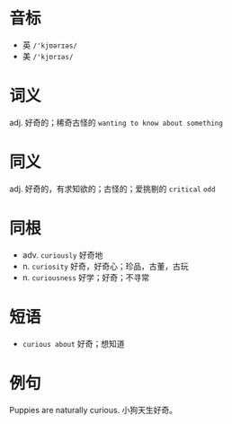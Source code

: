 # 音标

- 英 `/'kjʊərɪəs/`
- 美 `/'kjʊrɪəs/`

# 词义

adj. 好奇的；稀奇古怪的
`wanting to know about something`

# 同义

adj. 好奇的，有求知欲的；古怪的；爱挑剔的
`critical` `odd`

# 同根

- adv. `curiously` 好奇地
- n. `curiosity` 好奇，好奇心；珍品，古董，古玩
- n. `curiousness` 好学；好奇；不寻常

# 短语

- `curious about` 好奇；想知道

# 例句

Puppies are naturally curious.
小狗天生好奇。


